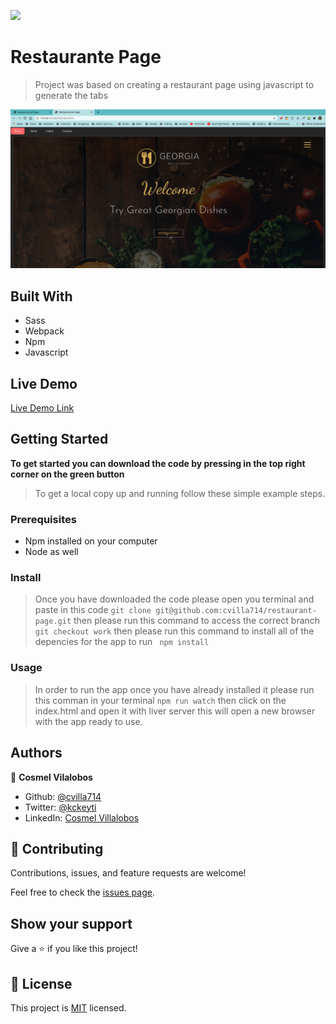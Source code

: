 ![](https://img.shields.io/badge/Microverse-blueviolet)

# Restaurante Page

> Project was based on creating a restaurant page using javascript to generate the tabs

![screenshot](./app_screenshot.png)

## Built With

- Sass
- Webpack
- Npm
- Javascript

## Live Demo

[Live Demo Link](https://rawcdn.githack.com/cvilla714/restaurant-page/4e6e899bba8894e04bb6481fdfec67082086a407/dist/index.html)

## Getting Started

**To get started you can download the code by pressing in the top right corner on the green button**

> To get a local copy up and running follow these simple example steps.

### Prerequisites

- Npm installed on your computer
- Node as well

### Install

> Once you have downloaded the code please open you terminal and paste in this code
> `git clone git@github.com:cvilla714/restaurant-page.git`
> then please run this command to access the correct branch `git checkout work`
> then please run this command to install all of the depencies for the app to run ` npm install`

### Usage

> In order to run the app once you have already installed it please run this comman in your terminal
> `npm run watch`
> then click on the index.html and open it with liver server
> this will open a new browser with the app ready to use.

## Authors

👤 **Cosmel Vilalobos**

- Github: [@cvilla714](https://github.com/cvilla714)
- Twitter: [@kckeyti](https://twitter.com/kckeyti)
- LinkedIn: [Cosmel Villalobos](https://www.linkedin.com/in/cosvilla/)

## 🤝 Contributing

Contributions, issues, and feature requests are welcome!

Feel free to check the [issues page](https://github.com/cvilla714/restaurant-page/pulls).

## Show your support

Give a ⭐️ if you like this project!

## 📝 License

This project is [MIT](https://github.com/cvilla714/restaurant-page/blob/development/LICENSE) licensed.
